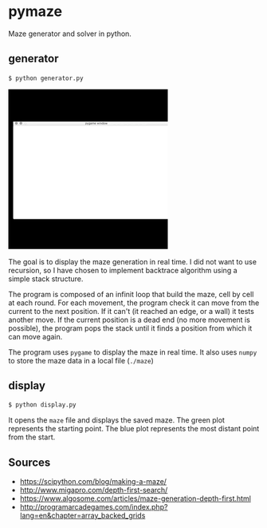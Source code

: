 # pymaze

Maze generator and solver in python.

## generator

```sh
$ python generator.py
```

![](maze.gif)

The goal is to display the maze generation in real time. I did not want to use recursion, so I have chosen to implement backtrace algorithm using a simple stack structure.

The program is composed of an infinit loop that build the maze, cell by cell at each round.
For each movement, the program check it can move from the current to the next position. If it can't (it reached an edge, or a wall) it tests another move.
If the current position is a dead end (no more movement is possible), the program pops the stack until it finds a position from which it can move again.

The program uses `pygame` to display the maze in real time.
It also uses `numpy` to store the maze data in a local file (`./maze`)

## display

```sh
$ python display.py
```

It opens the `maze` file and displays the saved maze.
The green plot represents the starting point.
The blue plot represents the most distant point from the start.

## Sources

* https://scipython.com/blog/making-a-maze/
* http://www.migapro.com/depth-first-search/
* https://www.algosome.com/articles/maze-generation-depth-first.html
* http://programarcadegames.com/index.php?lang=en&chapter=array_backed_grids

